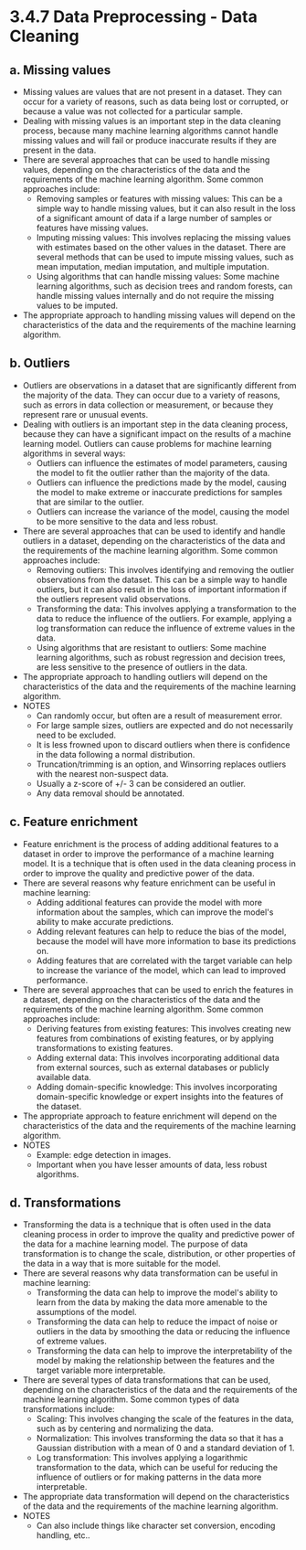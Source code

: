 # 3.4.7 Data Preprocessing - Data Cleaning

## a. Missing values
- Missing values are values that are not present in a dataset. They can occur for a variety of reasons, such as data being lost or corrupted, or because a value was not collected for a particular sample.
- Dealing with missing values is an important step in the data cleaning process, because many machine learning algorithms cannot handle missing values and will fail or produce inaccurate results if they are present in the data.
- There are several approaches that can be used to handle missing values, depending on the characteristics of the data and the requirements of the machine learning algorithm. Some common approaches include:
    - Removing samples or features with missing values: This can be a simple way to handle missing values, but it can also result in the loss of a significant amount of data if a large number of samples or features have missing values.
    - Imputing missing values: This involves replacing the missing values with estimates based on the other values in the dataset. There are several methods that can be used to impute missing values, such as mean imputation, median imputation, and multiple imputation.    
    - Using algorithms that can handle missing values: Some machine learning algorithms, such as decision trees and random forests, can handle missing values internally and do not require the missing values to be imputed.
- The appropriate approach to handling missing values will depend on the characteristics of the data and the requirements of the machine learning algorithm.

## b. Outliers 
- Outliers are observations in a dataset that are significantly different from the majority of the data. They can occur due to a variety of reasons, such as errors in data collection or measurement, or because they represent rare or unusual events.
- Dealing with outliers is an important step in the data cleaning process, because they can have a significant impact on the results of a machine learning model. Outliers can cause problems for machine learning algorithms in several ways:
    - Outliers can influence the estimates of model parameters, causing the model to fit the outlier rather than the majority of the data.
    - Outliers can influence the predictions made by the model, causing the model to make extreme or inaccurate predictions for samples that are similar to the outlier.
    - Outliers can increase the variance of the model, causing the model to be more sensitive to the data and less robust.
- There are several approaches that can be used to identify and handle outliers in a dataset, depending on the characteristics of the data and the requirements of the machine learning algorithm. Some common approaches include:
    - Removing outliers: This involves identifying and removing the outlier observations from the dataset. This can be a simple way to handle outliers, but it can also result in the loss of important information if the outliers represent valid observations.
    - Transforming the data: This involves applying a transformation to the data to reduce the influence of the outliers. For example, applying a log transformation can reduce the influence of extreme values in the data.
    - Using algorithms that are resistant to outliers: Some machine learning algorithms, such as robust regression and decision trees, are less sensitive to the presence of outliers in the data.
- The appropriate approach to handling outliers will depend on the characteristics of the data and the requirements of the machine learning algorithm.
- NOTES 
    - Can randomly occur, but often are a result of measurement error.
    - For large sample sizes, outliers are expected and do not necessarily need to be excluded.
    - It is less frowned upon to discard outliers when there is confidence in the data following a normal distribution.
    - Truncation/trimming is an option, and Winsorring replaces outliers with the nearest non-suspect data.
    - Usually a z-score of +/- 3 can be considered an outlier.
    - Any data removal should be annotated.

## c. Feature enrichment 
- Feature enrichment is the process of adding additional features to a dataset in order to improve the performance of a machine learning model. It is a technique that is often used in the data cleaning process in order to improve the quality and predictive power of the data.
- There are several reasons why feature enrichment can be useful in machine learning:
    - Adding additional features can provide the model with more information about the samples, which can improve the model's ability to make accurate predictions.
    - Adding relevant features can help to reduce the bias of the model, because the model will have more information to base its predictions on.
    - Adding features that are correlated with the target variable can help to increase the variance of the model, which can lead to improved performance.
- There are several approaches that can be used to enrich the features in a dataset, depending on the characteristics of the data and the requirements of the machine learning algorithm. Some common approaches include:
    - Deriving features from existing features: This involves creating new features from combinations of existing features, or by applying transformations to existing features.
    - Adding external data: This involves incorporating additional data from external sources, such as external databases or publicly available data.
    - Adding domain-specific knowledge: This involves incorporating domain-specific knowledge or expert insights into the features of the dataset.
- The appropriate approach to feature enrichment will depend on the characteristics of the data and the requirements of the machine learning algorithm.
- NOTES
    - Example: edge detection in images.
    - Important when you have lesser amounts of data, less robust algorithms.

## d. Transformations 
- Transforming the data is a technique that is often used in the data cleaning process in order to improve the quality and predictive power of the data for a machine learning model. The purpose of data transformation is to change the scale, distribution, or other properties of the data in a way that is more suitable for the model.
- There are several reasons why data transformation can be useful in machine learning:
    - Transforming the data can help to improve the model's ability to learn from the data by making the data more amenable to the assumptions of the model.
    - Transforming the data can help to reduce the impact of noise or outliers in the data by smoothing the data or reducing the influence of extreme values.
    - Transforming the data can help to improve the interpretability of the model by making the relationship between the features and the target variable more interpretable.
- There are several types of data transformations that can be used, depending on the characteristics of the data and the requirements of the machine learning algorithm. Some common types of data transformations include:
    - Scaling: This involves changing the scale of the features in the data, such as by centering and normalizing the data.
    - Normalization: This involves transforming the data so that it has a Gaussian distribution with a mean of 0 and a standard deviation of 1.
    - Log transformation: This involves applying a logarithmic transformation to the data, which can be useful for reducing the influence of outliers or for making patterns in the data more interpretable.
- The appropriate data transformation will depend on the characteristics of the data and the requirements of the machine learning algorithm.
- NOTES
    - Can also include things like character set conversion, encoding handling, etc..